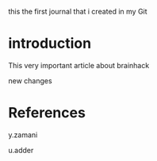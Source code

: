 this the first journal that i created in my Git
# introduction
This very important article about brainhack

new changes

# References

y.zamani

u.adder
